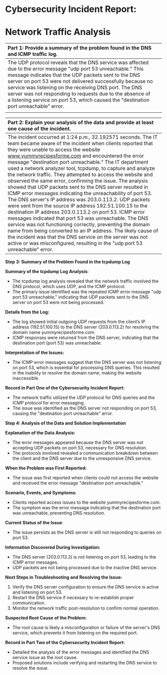 # **Cybersecurity Incident Report:** 

# **Network Traffic Analysis**

| Part 1: Provide a summary of the problem found in the DNS and ICMP  traffic log.  |  |
| :---- | ----- |
| The UDP protocol reveals that the DNS service was affected due to the error message "udp port 53 unreachable." This message indicates that the UDP packets sent to the DNS server on port 53 were not delivered successfully because no service was listening on the receiving DNS port. The DNS server was not responding to requests due to the absence of a listening service on port 53, which caused the "destination port unreachable" error.  |  |
|  |  |

| Part 2: Explain your analysis of the data and provide at least one cause of the incident. |
| :---- |
| The incident occurred at 1:24 p.m., 32.192571 seconds. The IT team became aware of the incident when clients reported that they were unable to access the website www.yummyrecipesforme.com and encountered the error message "destination port unreachable."  The IT department used a network analyzer tool, tcpdump, to capture and analyze the network traffic. They attempted to access the website and observed the same error, confirming the issue. The analysis showed that UDP packets sent to the DNS server resulted in ICMP error messages indicating the unreachability of port 53\. The DNS server's IP address was 203.0.113.2. UDP packets were sent from the source IP address 192.51.100.15 to the destination IP address 203.0.113.2 on port 53\. ICMP error messages indicated that port 53 was unreachable. The DNS service was not functioning correctly, preventing the domain name from being converted to an IP address. The likely cause of the incident was that the DNS service on the server was not active or was misconfigured, resulting in the "udp port 53 unreachable" error. |

**Step 3: Summary of the Problem Found in the tcpdump Log**

**Summary of the tcpdump Log Analysis**:

* The tcpdump log analysis revealed that the network traffic involved the DNS protocol, which uses UDP, and the ICMP protocol.  
* The primary issue identified was the repeated ICMP error message "udp port 53 unreachable," indicating that UDP packets sent to the DNS server on port 53 were not being processed.

**Details from the Log:**

* The log showed initial outgoing UDP requests from the client’s IP address (192.51.100.15) to the DNS server (203.0.113.2) for resolving the domain name yummyrecipesforme.com.  
* ICMP responses were returned from the DNS server, indicating that the destination port (port 53\) was unreachable.

**Interpretation of the Issues:**

* The ICMP error messages suggest that the DNS server was not listening on port 53, which is essential for processing DNS queries. This resulted in the inability to resolve the domain name, making the website inaccessible.

**Record in Part One of the Cybersecurity Incident Report:**

* The network traffic utilized the UDP protocol for DNS queries and the ICMP protocol for error messaging.  
* The issue was identified as the DNS server not responding on port 53, causing the "destination port unreachable" error.

**Step 4: Analysis of the Data and Solution Implementation**

**Explanation of the Data Analysis:**

* The error messages appeared because the DNS server was not accepting UDP packets on port 53, necessary for DNS resolution.  
* The protocols involved revealed a communication breakdown between the client and the DNS server due to the unresponsive DNS service.

**When the Problem was First Reported:**

* The issue was first reported when clients could not access the website and received the error message "destination port unreachable."

**Scenario, Events, and Symptoms:**

* Clients reported access issues to the website yummyrecipesforme.com.  
* The symptom was the error message indicating that the destination port was unreachable, preventing DNS resolution.

**Current Status of the Issue**:

* The issue persists as the DNS server is still not responding to queries on port 53\.

**Information Discovered During Investigation:**

* The DNS server (203.0.113.2) is not listening on port 53, leading to the ICMP error messages.  
* UDP packets are not being processed due to the inactive DNS service.

**Next Steps in Troubleshooting and Resolving the Issue:**

1. Verify the DNS server configuration to ensure the DNS service is active and listening on port 53\.  
2. Restart the DNS service if necessary to re-establish proper communication.  
3. Monitor the network traffic post-resolution to confirm normal operation.

**Suspected Root Cause of the Problem:**

* The root cause is likely a misconfiguration or failure of the server's DNS service, which prevents it from listening on the required port.

**Record in Part Two of the Cybersecurity Incident Report:**

* Detailed the analysis of the error messages and identified the DNS service issue as the root cause.  
* Proposed solutions include verifying and restarting the DNS service to resolve the issue.
